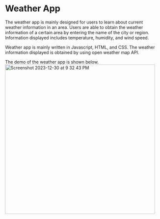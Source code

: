 # Weather App
The weather app is mainly designed for users to learn about current weather information in an area. 
Users are able to obtain the weather information of a certain area by entering the name of the city or region. Information displayed includes temperature, humidity, and wind speed.

Weather app is mainly written in Javascript, HTML, and CSS.
The weather information displayed is obtained by using open weather map API. 

The demo of the weather app is shown below.<br>
[<img width="488" alt="Screenshot 2023-12-30 at 9 32 43 PM" src="https://github.com/herman256561/weather_app/assets/140695161/66b8dea6-bb29-49a0-9434-2251cffe46bd">](https://youtu.be/T6kVDwVlE2A)
